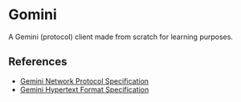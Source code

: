 # Gomini

A Gemini (protocol) client made from scratch for learning purposes.

## References

- [Gemini Network Protocol Specification](https://geminiprotocol.net/docs/protocol-specification.gmi)
- [Gemini Hypertext Format Specification](https://geminiprotocol.net/docs/protocol-specification.gmi)
